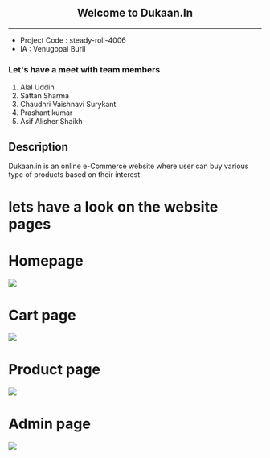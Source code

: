 ## <center>Welcome to Dukaan.In</center>
---

- Project Code : steady-roll-4006
- IA : Venugopal Burli

### Let's have a meet with team members

1. Alal Uddin 
2. Sattan Sharma
3. Chaudhri Vaishnavi Surykant
4. Prashant kumar
5. Asif Alisher Shaikh


## Description


<p> Dukaan.in is an online e-Commerce website where user can buy various type of products based on their interest</p>
<h1>lets have a look on the website pages </h1>
<h1>Homepage </h1>
<img src="https://user-images.githubusercontent.com/95179001/221505654-6a53685b-0329-4613-91d6-c2724c27e25e.png"  />
<h1>Cart page </h1>
<img src="https://user-images.githubusercontent.com/95179001/221505951-c12c7481-4ab4-4b05-b0bc-0e72111c9c48.png"  />
<h1>Product page </h1>
<img src="https://user-images.githubusercontent.com/95179001/221506147-5270d21f-b81a-43cd-a23d-54fa355cc666.png"  />
<h1>Admin page </h1>
<img src="https://user-images.githubusercontent.com/95179001/221509880-0c6fc6cc-768a-4485-ba11-d643f9ac293c.png"  />

